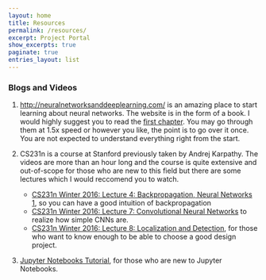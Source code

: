 ```yaml
---
layout: home
title: Resources
permalink: /resources/
excerpt: Project Portal
show_excerpts: true
paginate: true
entries_layout: list
---
```


### Blogs and Videos

1. http://neuralnetworksanddeeplearning.com/ is an amazing place to start learning about neural networks. The website is in the form of a book. I would highly suggest you to read the [first chapter](http://neuralnetworksanddeeplearning.com/chap1.html). You may go through them at 1.5x speed or however you like, the point is to go over it once. You are not expected to understand everything right from the start.

2. CS231n is a course at Stanford previously taken by Andrej Karpathy. The videos are more than an hour long and the course is quite extensive and out-of-scope for those who are new to this field but there are some lectures which I would reccomend you to watch.
	- [CS231n Winter 2016: Lecture 4: Backpropagation, Neural Networks 1](https://www.youtube.com/watch?v=i94OvYb6noo&list=PLkt2uSq6rBVctENoVBg1TpCC7OQi31AlC&index=4), so you can have a good intuition of backpropagation
	- [CS231n Winter 2016: Lecture 7: Convolutional Neural Networks](https://www.youtube.com/watch?v=LxfUGhug-iQ&list=PLkt2uSq6rBVctENoVBg1TpCC7OQi31AlC&index=7) to realize how simple CNNs are.
	- [CS231n Winter 2016: Lecture 8: Localization and Detection](https://www.youtube.com/watch?v=GxZrEKZfW2o&list=PLkt2uSq6rBVctENoVBg1TpCC7OQi31AlC&index=8), for those who want to know enough to be able to choose a good design project.

3. [Jupyter Notebooks Tutorial](https://github.com/adityassrana/BITS-F312-Neural-Networks-and-Fuzzy-Logic), for those who are new to Jupyter Notebooks.